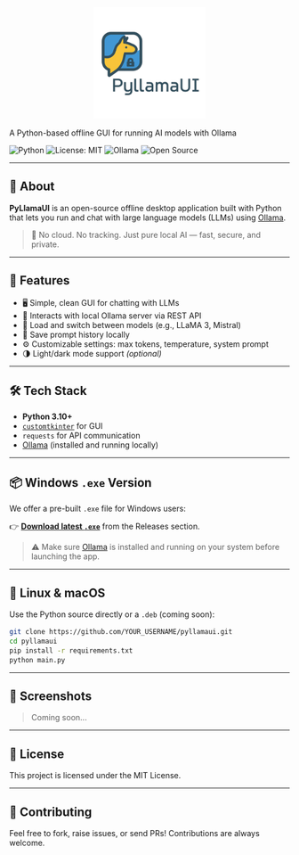<p align="center">
  <img src="document/logo.png" alt="PyLlamaUI Logo" width="200">
</p>A Python-based offline GUI for running AI models with Ollama

![Python](https://img.shields.io/badge/Python-3.10%2B-blue)
![License: MIT](https://img.shields.io/badge/License-MIT-green)
![Ollama](https://img.shields.io/badge/Powered%20by-Ollama-yellow)
![Open Source](https://img.shields.io/badge/Open--Source-Yes-brightgreen)

---

## 🌟 About

**PyLlamaUI** is an open-source offline desktop application built with Python that lets you run and chat with large language models (LLMs) using [Ollama](https://ollama.com).

> 🧠 No cloud. No tracking. Just pure local AI — fast, secure, and private.

---

## 🚀 Features

* 🖥️ Simple, clean GUI for chatting with LLMs
* 🔌 Interacts with local Ollama server via REST API
* 🔄 Load and switch between models (e.g., LLaMA 3, Mistral)
* 📀 Save prompt history locally
* ⚙️ Customizable settings: max tokens, temperature, system prompt
* 🌗 Light/dark mode support *(optional)*

---

## 🛠️ Tech Stack

* **Python 3.10+**
* [`customtkinter`](https://github.com/TomSchimansky/CustomTkinter) for GUI
* `requests` for API communication
* [Ollama](https://ollama.com) (installed and running locally)

---

## 📦 Windows `.exe` Version

We offer a pre-built `.exe` file for Windows users:

👉 **[Download latest `.exe`](https://github.com/YOUR_USERNAME/YOUR_REPO/releases/latest)** from the Releases section.

> ⚠️ Make sure [Ollama](https://ollama.com/download) is installed and running on your system before launching the app.

---

## 🐧 Linux & macOS

Use the Python source directly or a `.deb` (coming soon):

```bash
git clone https://github.com/YOUR_USERNAME/pyllamaui.git
cd pyllamaui
pip install -r requirements.txt
python main.py
```

---

## 📸 Screenshots

> Coming soon...

---

## 📝 License

This project is licensed under the MIT License.

---

## 🤝 Contributing

Feel free to fork, raise issues, or send PRs! Contributions are always welcome.
